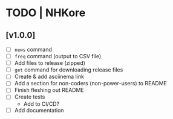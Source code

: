 # TODO | NHKore

## [v1.0.0]
- [ ] `news` command
- [ ] `freq` command (output to CSV file)
- [ ] Add files to release (zipped)
- [ ] `get` command for downloading release files
- [ ] Create & add asciinema link
- [ ] Add a section for non-coders (non-power-users) to README
- [ ] Finish fleshing out README
- [ ] Create tests
    - Add to CI/CD?
- [ ] Add documentation
